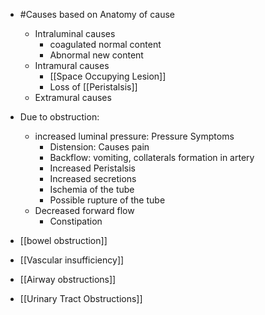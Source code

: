 - #Causes based on Anatomy of cause
	- Intraluminal causes
		- coagulated normal content
		- Abnormal new content
	- Intramural causes
		- [[Space Occupying Lesion]]
		- Loss of [[Peristalsis]]
	- Extramural causes

- Due to obstruction:
	- increased luminal pressure: Pressure Symptoms
		- Distension: Causes pain
		- Backflow: vomiting, collaterals formation in artery
		- Increased Peristalsis
		- Increased secretions
		- Ischemia of the tube
		- Possible rupture of the tube
	- Decreased forward flow
		- Constipation

- [[bowel obstruction]]
- [[Vascular insufficiency]]
- [[Airway obstructions]]
- [[Urinary Tract Obstructions]] 


